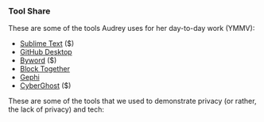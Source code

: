 <h3>Tool Share</h3>

<p>These are some of the tools Audrey uses for her day-to-day work (YMMV):</p>

<ul>
<li><a href="https://www.sublimetext.com/">Sublime Text</a> ($)</li>
<li><a href="https://desktop.github.com/">GitHub Desktop</a></li>
<li><a href="https://bywordapp.com/">Byword</a> ($) </li>
<li><a href="https://blocktogether.org/">Block Together</a></li>
<li><a href="https://gephi.org">Gephi</a></li>
<li><a href="http://www.cyberghostvpn.com/en_us">CyberGhost</a> ($)</li>
</ul>

<p>These are some of the tools that we used to demonstrate privacy (or rather, the lack of privacy) and tech:</p>

